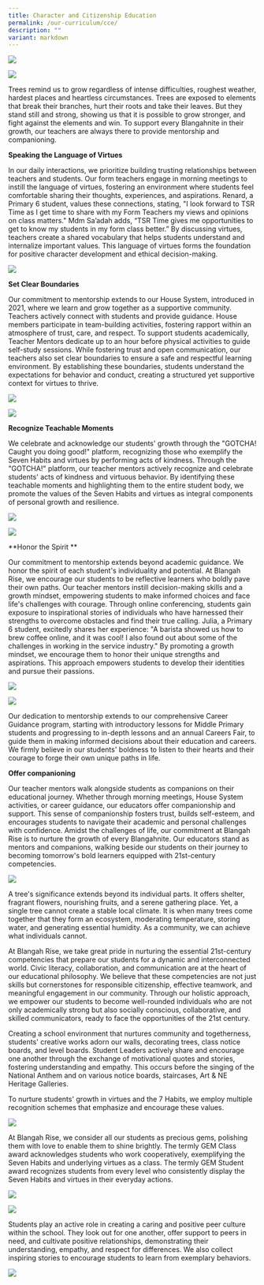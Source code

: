 ```yaml
---
title: Character and Citizenship Education
permalink: /our-curriculum/cce/
description: ""
variant: markdown
---
```

![](/images/2023%20Photos/CCE%20Update/Picture1.png)

![](/images/2023%20Photos/CCE%20Update/image012.png)

Trees remind us to grow regardless of intense difficulties, roughest weather, hardest places and heartless circumstances. Trees are exposed to elements that break their branches, hurt their roots and take their leaves. But they stand still and strong, showing us that it is possible to grow stronger, and fight against the elements and win. To support every Blangahnite in their growth, our teachers are always there to provide mentorship and companioning.  

**Speaking the Language of Virtues**

In our daily interactions, we prioritize building trusting relationships between teachers and students. Our form teachers engage in morning meetings to instill the language of virtues, fostering an environment where students feel comfortable sharing their thoughts, experiences, and aspirations. Renard, a Primary 6 student, values these connections, stating, "I look forward to TSR Time as I get time to share with my Form Teachers my views and opinions on class matters." Mdm Sa’adah adds, “TSR Time gives me opportunities to get to know my students in my form class better.” By discussing virtues, teachers create a shared vocabulary that helps students understand and internalize important values. This language of virtues forms the foundation for positive character development and ethical decision-making. 

![](/images/2023%20Photos/CCE%20Update/image013.png)

**Set Clear Boundaries**

Our commitment to mentorship extends to our House System, introduced in 2021, where we learn and grow together as a supportive community. Teachers actively connect with students and provide guidance. House members participate in team-building activities, fostering rapport within an atmosphere of trust, care, and respect. To support students academically, Teacher Mentors dedicate up to an hour before physical activities to guide self-study sessions. While fostering trust and open communication, our teachers also set clear boundaries to ensure a safe and respectful learning environment. By establishing these boundaries, students understand the expectations for behavior and conduct, creating a structured yet supportive context for virtues to thrive. 

![](/images/2023%20Photos/CCE%20Update/image014.png)

![](/images/2023%20Photos/CCE%20Update/image015.png)

**Recognize Teachable Moments**

We celebrate and acknowledge our students' growth through the "GOTCHA! Caught you doing good!" platform, recognizing those who exemplify the Seven Habits and virtues by performing acts of kindness. Through the "GOTCHA!" platform, our teacher mentors actively recognize and celebrate students' acts of kindness and virtuous behavior. By identifying these teachable moments and highlighting them to the entire student body, we promote the values of the Seven Habits and virtues as integral components of personal growth and resilience.

![](/images/2023%20Photos/CCE%20Update/image016.jpg)

![](/images/2023%20Photos/CCE%20Update/image017.jpg)

**Honor the Spirit **

Our commitment to mentorship extends beyond academic guidance. We honor the spirit of each student's individuality and potential. At Blangah Rise, we encourage our students to be reflective learners who boldly pave their own paths. Our teacher mentors instill decision-making skills and a growth mindset, empowering students to make informed choices and face life's challenges with courage. Through online conferencing, students gain exposure to inspirational stories of individuals who have harnessed their strengths to overcome obstacles and find their true calling. Julia, a Primary 6 student, excitedly shares her experience: "A barista showed us how to brew coffee online, and it was cool! I also found out about some of the challenges in working in the service industry." By promoting a growth mindset, we encourage them to honor their unique strengths and aspirations. This approach empowers students to develop their identities and pursue their passions.

![](/images/2023%20Photos/CCE%20Update/image018.png)

![](/images/2023%20Photos/CCE%20Update/image019.png)

Our dedication to mentorship extends to our comprehensive Career Guidance program, starting with introductory lessons for Middle Primary students and progressing to in-depth lessons and an annual Careers Fair, to guide them in making informed decisions about their education and careers. We firmly believe in our students' boldness to listen to their hearts and their courage to forge their own unique paths in life. 

**Offer companioning** 

Our teacher mentors walk alongside students as companions on their educational journey. Whether through morning meetings, House System activities, or career guidance, our educators offer companionship and support. This sense of companionship fosters trust, builds self-esteem, and encourages students to navigate their academic and personal challenges with confidence.
Amidst the challenges of life, our commitment at Blangah Rise is to nurture the growth of every Blangahnite. Our educators stand as mentors and companions, walking beside our students on their journey to becoming tomorrow's bold learners equipped with 21st-century competencies.

![](/images/2023%20Photos/CCE%20Update/image020.png)

A tree's significance extends beyond its individual parts. It offers shelter, fragrant flowers, nourishing fruits, and a serene gathering place. Yet, a single tree cannot create a stable local climate. It is when many trees come together that they form an ecosystem, moderating temperature, storing water, and generating essential humidity. As a community, we can achieve what individuals cannot.

At Blangah Rise, we take great pride in nurturing the essential 21st-century competencies that prepare our students for a dynamic and interconnected world. Civic literacy, collaboration, and communication are at the heart of our educational philosophy. We believe that these competencies are not just skills but cornerstones for responsible citizenship, effective teamwork, and meaningful engagement in our community. Through our holistic approach, we empower our students to become well-rounded individuals who are not only academically strong but also socially conscious, collaborative, and skilled communicators, ready to face the opportunities of the 21st century.

Creating a school environment that nurtures community and togetherness, students' creative works adorn our walls, decorating trees, class notice boards, and level boards. Student Leaders actively share and encourage one another through the exchange of motivational quotes and stories, fostering understanding and empathy. This occurs before the singing of the National Anthem and on various notice boards, staircases, Art & NE Heritage Galleries.



To nurture students' growth in virtues and the 7 Habits, we employ multiple recognition schemes that emphasize and encourage these values.

![](/images/2023%20Photos/CCE%20Update/image025.png)

At Blangah Rise, we consider all our students as precious gems, polishing them with love to enable them to shine brightly. The termly GEM Class award acknowledges students who work cooperatively, exemplifying the Seven Habits and underlying virtues as a class. The termly GEM Student award recognizes students from every level who consistently display the Seven Habits and virtues in their everyday actions.

![](/images/2023%20Photos/CCE%20Update/image026.png)

![](/images/2023%20Photos/CCE%20Update/image027.png)

Students play an active role in creating a caring and positive peer culture within the school. They look out for one another, offer support to peers in need, and cultivate positive relationships, demonstrating their understanding, empathy, and respect for differences. We also collect inspiring stories to encourage students to learn from exemplary behaviors. 

![](/images/2023%20Photos/CCE%20Update/image028.png)
